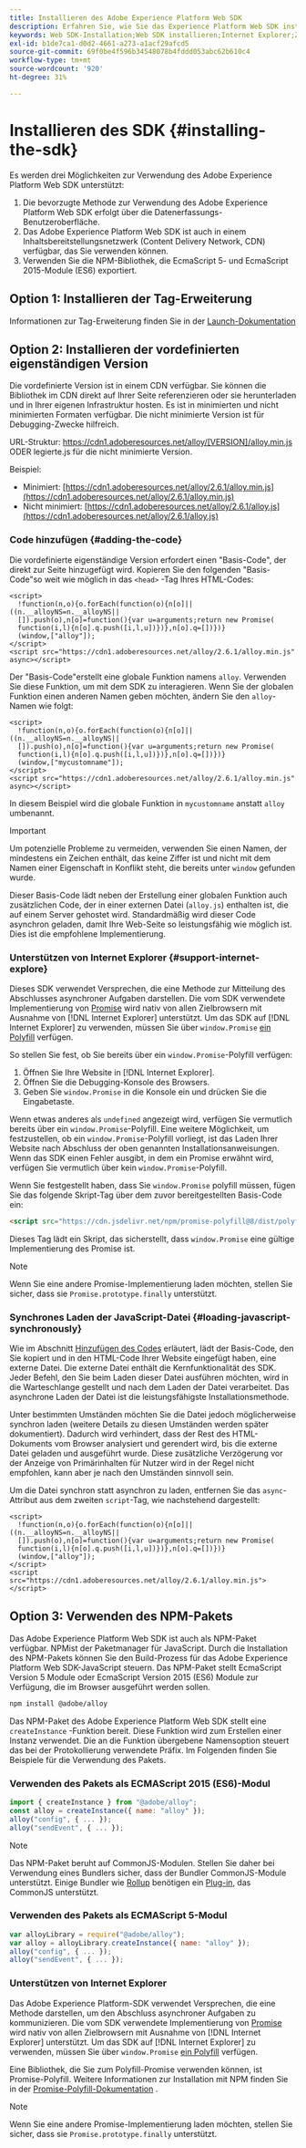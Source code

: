```yaml
---
title: Installieren des Adobe Experience Platform Web SDK
description: Erfahren Sie, wie Sie das Experience Platform Web SDK installieren.
keywords: Web SDK-Installation;Web SDK installieren;Internet Explorer;Zusage;npm-Paket
exl-id: b1de7ca1-d0d2-4661-a273-a1acf29afcd5
source-git-commit: 69f0be4f596b34548078b4fddd053abc62b610c4
workflow-type: tm+mt
source-wordcount: '920'
ht-degree: 31%

---
```


# Installieren des SDK {#installing-the-sdk}

Es werden drei Möglichkeiten zur Verwendung des Adobe Experience Platform Web SDK unterstützt:

1. Die bevorzugte Methode zur Verwendung des Adobe Experience Platform Web SDK erfolgt über die Datenerfassungs-Benutzeroberfläche.
1. Das Adobe Experience Platform Web SDK ist auch in einem Inhaltsbereitstellungsnetzwerk (Content Delivery Network, CDN) verfügbar, das Sie verwenden können.
1. Verwenden Sie die NPM-Bibliothek, die EcmaScript 5- und EcmaScript 2015-Module (ES6) exportiert.

## Option 1: Installieren der Tag-Erweiterung

Informationen zur Tag-Erweiterung finden Sie in der [Launch-Dokumentation](../../tags/extensions/web/sdk/overview.md)

## Option 2: Installieren der vordefinierten eigenständigen Version

Die vordefinierte Version ist in einem CDN verfügbar. Sie können die Bibliothek im CDN direkt auf Ihrer Seite referenzieren oder sie herunterladen und in Ihrer eigenen Infrastruktur hosten. Es ist in minimierten und nicht minimierten Formaten verfügbar. Die nicht minimierte Version ist für Debugging-Zwecke hilfreich.

URL-Struktur: https://cdn1.adoberesources.net/alloy/[VERSION]/alloy.min.js ODER legierte.js für die nicht minimierte Version.

Beispiel:


* Minimiert: [https://cdn1.adoberesources.net/alloy/2.6.1/alloy.min.js](https://cdn1.adoberesources.net/alloy/2.6.1/alloy.min.js)
* Nicht minimiert: [https://cdn1.adoberesources.net/alloy/2.6.1/alloy.js](https://cdn1.adoberesources.net/alloy/2.6.1/alloy.js)


### Code hinzufügen {#adding-the-code}

Die vordefinierte eigenständige Version erfordert einen &quot;Basis-Code&quot;, der direkt zur Seite hinzugefügt wird. Kopieren Sie den folgenden &quot;Basis-Code&quot;so weit wie möglich in das `<head>` -Tag Ihres HTML-Codes:

```markup
<script>
  !function(n,o){o.forEach(function(o){n[o]||((n.__alloyNS=n.__alloyNS||
  []).push(o),n[o]=function(){var u=arguments;return new Promise(
  function(i,l){n[o].q.push([i,l,u])})},n[o].q=[])})}
  (window,["alloy"]);
</script>
<script src="https://cdn1.adoberesources.net/alloy/2.6.1/alloy.min.js" async></script>
```

Der &quot;Basis-Code&quot;erstellt eine globale Funktion namens `alloy`. Verwenden Sie diese Funktion, um mit dem SDK zu interagieren. Wenn Sie der globalen Funktion einen anderen Namen geben möchten, ändern Sie den `alloy`-Namen wie folgt:

```markup
<script>
  !function(n,o){o.forEach(function(o){n[o]||((n.__alloyNS=n.__alloyNS||
  []).push(o),n[o]=function(){var u=arguments;return new Promise(
  function(i,l){n[o].q.push([i,l,u])})},n[o].q=[])})}
  (window,["mycustomname"]);
</script>
<script src="https://cdn1.adoberesources.net/alloy/2.6.1/alloy.min.js" async></script>
```

In diesem Beispiel wird die globale Funktion in `mycustomname` anstatt `alloy` umbenannt.

>[!IMPORTANT]
>
>Um potenzielle Probleme zu vermeiden, verwenden Sie einen Namen, der mindestens ein Zeichen enthält, das keine Ziffer ist und nicht mit dem Namen einer Eigenschaft in Konflikt steht, die bereits unter `window` gefunden wurde.

Dieser Basis-Code lädt neben der Erstellung einer globalen Funktion auch zusätzlichen Code, der in einer externen Datei \(`alloy.js`\) enthalten ist, die auf einem Server gehostet wird. Standardmäßig wird dieser Code asynchron geladen, damit Ihre Web-Seite so leistungsfähig wie möglich ist. Dies ist die empfohlene Implementierung.

### Unterstützen von Internet Explorer {#support-internet-explore}

Dieses SDK verwendet Versprechen, die eine Methode zur Mitteilung des Abschlusses asynchroner Aufgaben darstellen. Die vom SDK verwendete Implementierung von [Promise](https://developer.mozilla.org/de-DE/docs/Web/JavaScript/Reference/Global_Objects/Promise) wird nativ von allen Zielbrowsern mit Ausnahme von [!DNL Internet Explorer] unterstützt. Um das SDK auf [!DNL Internet Explorer] zu verwenden, müssen Sie über `window.Promise` [ein Polyfill](https://remysharp.com/2010/10/08/what-is-a-polyfill) verfügen.

So stellen Sie fest, ob Sie bereits über ein `window.Promise`-Polyfill verfügen:

1. Öffnen Sie Ihre Website in [!DNL Internet Explorer].
1. Öffnen Sie die Debugging-Konsole des Browsers.
1. Geben Sie `window.Promise` in die Konsole ein und drücken Sie die Eingabetaste.

Wenn etwas anderes als `undefined` angezeigt wird, verfügen Sie vermutlich bereits über ein `window.Promise`-Polyfill. Eine weitere Möglichkeit, um festzustellen, ob ein `window.Promise`-Polyfill vorliegt, ist das Laden Ihrer Website nach Abschluss der oben genannten Installationsanweisungen. Wenn das SDK einen Fehler ausgibt, in dem ein Promise erwähnt wird, verfügen Sie vermutlich über kein `window.Promise`-Polyfill.

Wenn Sie festgestellt haben, dass Sie `window.Promise` polyfill müssen, fügen Sie das folgende Skript-Tag über dem zuvor bereitgestellten Basis-Code ein:

```html
<script src="https://cdn.jsdelivr.net/npm/promise-polyfill@8/dist/polyfill.min.js"></script>
```

Dieses Tag lädt ein Skript, das sicherstellt, dass `window.Promise` eine gültige Implementierung des Promise ist.

>[!NOTE]
>
>Wenn Sie eine andere Promise-Implementierung laden möchten, stellen Sie sicher, dass sie `Promise.prototype.finally` unterstützt.

### Synchrones Laden der JavaScript-Datei {#loading-javascript-synchronously}

Wie im Abschnitt [Hinzufügen des Codes](#adding-the-code) erläutert, lädt der Basis-Code, den Sie kopiert und in den HTML-Code Ihrer Website eingefügt haben, eine externe Datei. Die externe Datei enthält die Kernfunktionalität des SDK. Jeder Befehl, den Sie beim Laden dieser Datei ausführen möchten, wird in die Warteschlange gestellt und nach dem Laden der Datei verarbeitet. Das asynchrone Laden der Datei ist die leistungsfähigste Installationsmethode.

Unter bestimmten Umständen möchten Sie die Datei jedoch möglicherweise synchron laden \(weitere Details zu diesen Umständen werden später dokumentiert\). Dadurch wird verhindert, dass der Rest des HTML-Dokuments vom Browser analysiert und gerendert wird, bis die externe Datei geladen und ausgeführt wurde. Diese zusätzliche Verzögerung vor der Anzeige von Primärinhalten für Nutzer wird in der Regel nicht empfohlen, kann aber je nach den Umständen sinnvoll sein.

Um die Datei synchron statt asynchron zu laden, entfernen Sie das `async`-Attribut aus dem zweiten `script`-Tag, wie nachstehend dargestellt:

```markup
<script>
  !function(n,o){o.forEach(function(o){n[o]||((n.__alloyNS=n.__alloyNS||
  []).push(o),n[o]=function(){var u=arguments;return new Promise(
  function(i,l){n[o].q.push([i,l,u])})},n[o].q=[])})}
  (window,["alloy"]);
</script>
<script src="https://cdn1.adoberesources.net/alloy/2.6.1/alloy.min.js"></script>
```

## Option 3: Verwenden des NPM-Pakets

Das Adobe Experience Platform Web SDK ist auch als NPM-Paket verfügbar. [](https://www.npmjs.com) NPMist der Paketmanager für JavaScript. Durch die Installation des NPM-Pakets können Sie den Build-Prozess für das Adobe Experience Platform Web SDK-JavaScript steuern. Das NPM-Paket stellt EcmaScript Version 5 Module oder EcmaScript Version 2015 (ES6) Module zur Verfügung, die im Browser ausgeführt werden sollen.

```bash
npm install @adobe/alloy
```

Das NPM-Paket des Adobe Experience Platform Web SDK stellt eine `createInstance` -Funktion bereit. Diese Funktion wird zum Erstellen einer Instanz verwendet. Die an die Funktion übergebene Namensoption steuert das bei der Protokollierung verwendete Präfix. Im Folgenden finden Sie Beispiele für die Verwendung des Pakets.

### Verwenden des Pakets als ECMAScript 2015 (ES6)-Modul

```javascript
import { createInstance } from "@adobe/alloy";
const alloy = createInstance({ name: "alloy" });
alloy("config", { ... });
alloy("sendEvent", { ... });
```

>[!NOTE]
>
>Das NPM-Paket beruht auf CommonJS-Modulen. Stellen Sie daher bei Verwendung eines Bundlers sicher, dass der Bundler CommonJS-Module unterstützt. Einige Bundler wie [Rollup](https://rollupjs.org) benötigen ein [Plug-in](https://www.npmjs.com/package/@rollup/plugin-commonjs), das CommonJS unterstützt.

### Verwenden des Pakets als ECMAScript 5-Modul

```javascript
var alloyLibrary = require("@adobe/alloy");
var alloy = alloyLibrary.createInstance({ name: "alloy" });
alloy("config", { ... });
alloy("sendEvent", { ... });
```

### Unterstützen von Internet Explorer

Das Adobe Experience Platform-SDK verwendet Versprechen, die eine Methode darstellen, um den Abschluss asynchroner Aufgaben zu kommunizieren. Die vom SDK verwendete Implementierung von [Promise](https://developer.mozilla.org/en-US/docs/Web/JavaScript/Reference/Global_Objects/Promise) wird nativ von allen Zielbrowsern mit Ausnahme von [!DNL Internet Explorer] unterstützt. Um das SDK auf [!DNL Internet Explorer] zu verwenden, müssen Sie über `window.Promise` [ein Polyfill](https://remysharp.com/2010/10/08/what-is-a-polyfill) verfügen.

Eine Bibliothek, die Sie zum Polyfill-Promise verwenden können, ist Promise-Polyfill. Weitere Informationen zur Installation mit NPM finden Sie in der [Promise-Polyfill-Dokumentation](https://www.npmjs.com/package/promise-polyfill) .

>[!NOTE]
>
>Wenn Sie eine andere Promise-Implementierung laden möchten, stellen Sie sicher, dass sie `Promise.prototype.finally` unterstützt.
